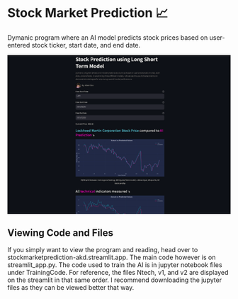 # Stock Market Prediction 📈
Dymanic program where an AI model predicts stock prices based on user-entered stock ticker, start date, and end date.

<p align="center">
  <img src="website_preview.png" alt="Screenshot of Movie App" style="display: block; margin: 0; width: 1600px; ">
</p>

## Viewing Code and Files
If you simply want to view the program and reading, head over to stockmarketprediction-akd.streamlit.app. 
The main code however is on streamlit_app.py. The code used to train the AI is in jupyter notebook files under
TrainingCode. For reference, the files Ntech, v1, and v2 are displayed on the streamlit in that same order. I 
recommend downloading the jupyter files as they can be viewed better that way. 

